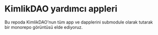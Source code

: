KimlikDAO yardımcı appleri
=======

Bu repoda KimlikDAO'nun tüm app ve dapplerini submodule olarak tutarak bir monorepo görüntüsü elde ediyoruz.
